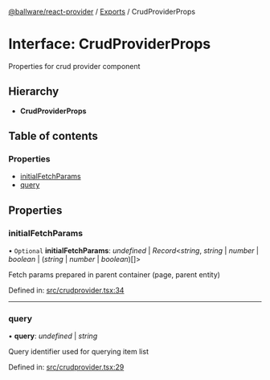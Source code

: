 [@ballware/react-provider](../README.md) / [Exports](../modules.md) / CrudProviderProps

# Interface: CrudProviderProps

Properties for crud provider component

## Hierarchy

* **CrudProviderProps**

## Table of contents

### Properties

- [initialFetchParams](crudproviderprops.md#initialfetchparams)
- [query](crudproviderprops.md#query)

## Properties

### initialFetchParams

• `Optional` **initialFetchParams**: *undefined* \| *Record*<*string*, *string* \| *number* \| *boolean* \| (*string* \| *number* \| *boolean*)[]\>

Fetch params prepared in parent container (page, parent entity)

Defined in: [src/crudprovider.tsx:34](https://github.com/frankball/ballware-react-provider/blob/654966e/src/crudprovider.tsx#L34)

___

### query

• **query**: *undefined* \| *string*

Query identifier used for querying item list

Defined in: [src/crudprovider.tsx:29](https://github.com/frankball/ballware-react-provider/blob/654966e/src/crudprovider.tsx#L29)
